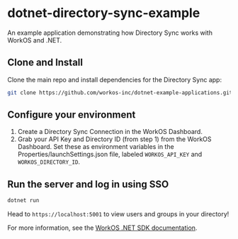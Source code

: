 # dotnet-directory-sync-example

An example application demonstrating how Directory Sync works with WorkOS and .NET.

## Clone and Install

Clone the main repo and install dependencies for the Directory Sync app:

```sh
git clone https://github.com/workos-inc/dotnet-example-applications.git && cd dotnet-example-applications/dotnet-directory-sync-example && dotnet build
```

## Configure your environment

1. Create a Directory Sync Connection in the WorkOS Dashboard.
2. Grab your API Key and Directory ID (from step 1) from the WorkOS Dashboard.
Set these as environment variables in the Properties/launchSettings.json file,
labeled `WORKOS_API_KEY` and `WORKOS_DIRECTORY_ID`.

## Run the server and log in using SSO

```sh
dotnet run
```

Head to `https://localhost:5001` to view users and groups in your directory!

For more information, see the [WorkOS .NET SDK documentation](https://workos.com/docs/reference/client-libraries).
